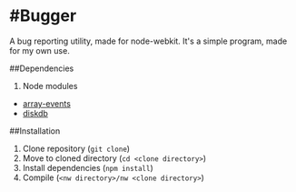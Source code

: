 #Bugger
=========
A bug reporting utility, made for node-webkit. It's a simple program, made for my own use.

##Dependencies
1. Node modules
  * [array-events](https://www.npmjs.com/package/array-events)
  * [diskdb](https://www.npmjs.com/package/diskdb)

##Installation
1. Clone repository (`git clone`)
2. Move to cloned directory (`cd <clone directory>`)
3. Install dependencies (`npm install`)
4. Compile (`<nw directory>/nw <clone directory>`)